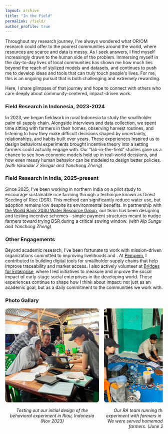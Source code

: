 ```yaml
---
layout: archive
title: "In the Field"
permalink: /field/
author_profile: true
---
```



Throughout my research journey, I’ve always wondered what OR/OM research could offer to the poorest communities around the world, where resources are scarce and data is messy. As I seek answers, I find myself increasingly drawn to the human side of the problem. Immersing myself in the day-to-day lives of local communities has shown me how much lies beyond the reach of stylized models and datasets, and continues to push me to develop ideas and tools that can truly touch people's lives. For me, this is an ongoing pursuit that is both challenging and extremely rewarding. 

Here, I share glimpses of that journey and hope to connect with others who care deeply about community-centered, impact-driven work.


### Field Research in Indonesia, 2023-2024 
In 2023, we began fieldwork in rural Indonesia to study the smallholder palm oil supply chain. Alongside interviews and data collection, we spent time sitting with farmers in their homes, observing harvest routines, and listening to how they make difficult decisions shaped by uncertainty, relationships, and habits built over years. These experiences inspired us to design behavioral experiments brought incentive theory into a setting farmers could actually engage with. Our “lab-in-the-field” studies gave us a chance to see how economic models hold up in real-world decisions, and how even messy human behavior can be modeled to design better policies.
_(with Iskandar Z Siregar and Yanchong Zheng)_

### Field Research in India, 2025-present
Since 2025, I’ve been working in northern India on a pilot study to encourage sustainable rice farming through a technique known as Direct Seeding of Rice (DSR). This method can significantly reduce water use, but adoption remains low despite its environmental benefits. In partnership with [the World Bank 2030 Water Resource Group](https://www.2030wrg.org/), our team has been designing and testing incentive schemes—simple payment structures meant to nudge farmers toward trying DSR during a critical sowing window. 
_(with Alp Sungu and Yanchong Zheng)_

### Other Engagements
Beyond academic research, I’ve been fortunate to work with mission-driven organizations committed to improving livelihoods and . At [Pempem](https://www.pempem.io/), I contributed to building digital tools for smallholder supply chains that help improve traceability and market access. I also actively volunteer at [Bridges for Enterprise](https://www.bridgesforenterprise.com/), where I led initiatives to measure and improve the social impact of early-stage social enterprises in the developing world. These experiences continue to shape how I think about impact: not just as an academic goal, but as a daily commitment to the communities we work with.


### Photo Gallary
<div style="display: flex; overflow-x: scroll; gap: 1rem;">
  <div style="min-width: 300px; text-align: center;">
    <img src="/images/Farmer-interview1.png" style="width: 100%; border-radius: 8px;">
    <p><em>Testing out our initial design of the behavioral experiment in Riau, Indonesia (Nov 2023)</em></p>
  </div>
  <div style="min-width: 300px; text-align: center;">
    <img src="/images/Farmer-interview2.png" style="width: 100%; border-radius: 8px;">
    <p><em>Our RA team running the behavioral experiment with farmers in Riau, Indonesia. We were served homemade ice tea by the farmers. (June 2024)</em></p>
  </div>
    <div style="min-width: 300px; text-align: center;">
    <img src="/images/RA-training.jpg" style="width: 100%; border-radius: 8px;">
    <p><em>Training the RAs for our experiment. (Sept 2024)</em></p>
  </div>
    <div style="min-width: 300px; text-align: center;">
    <img src="/images/canal.png" style="width: 100%; border-radius: 8px;">
    <p><em>In rural Indonesia, tropical peatlands are being cleared for oil palm plantations. This picture shows a recently cleared peat forest, drained by water canals for oil palm plantations. (Nov 2023)</em></p>
  </div>
    <div style="min-width: 300px; text-align: center;">
    <img src="/images/blocks.jpg" style="width: 100%; border-radius: 8px;">
    <p><em>Local NGOs are actively trying to restore peatlands by building canal blocks that prevent water drainage (top). However, this increases the risk of flooding the plantations, and many blocks were manually destroyed by farmers (bottom). (Nov 2023)</em></p>
  </div>
    <div style="min-width: 300px; text-align: center;">
    <img src="/images/kids.jpg" style="width: 100%; border-radius: 8px;">
    <p><em>During one of our visits, we were invited to a local school to give a guest lecture! (Sept 2024)</em></p>
  </div>
    <div style="min-width: 300px; text-align: center;">
    <img src="/images/pineapple.png" style="width: 100%; border-radius: 8px;">
    <p><em>Thank you for browsing! Please enjoy this pineapple. (Nov 2023) </em></p>
  </div>
</div>




